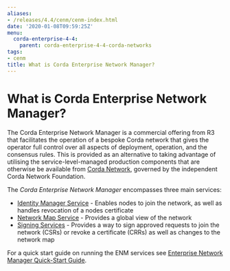 ```yaml
---
aliases:
- /releases/4.4/cenm/cenm-index.html
date: '2020-01-08T09:59:25Z'
menu:
  corda-enterprise-4-4:
    parent: corda-enterprise-4-4-corda-networks
tags:
- cenm
title: What is Corda Enterprise Network Manager?
---
```



# What is Corda Enterprise Network Manager?

The Corda Enterprise Network Manager is a commercial offering from R3 that facilitates the operation of a bespoke
Corda network that gives the operator full control over all aspects of deployment, operation, and the consensus rules.
This is provided as an alternative to taking advantage of utilising the service-level-managed production components
that are otherwise be available from [Corda Network](https://corda.network), governed by the independent
Corda Network Foundation.

The *Corda Enterprise Network Manager* encompasses three main services:


* [Identity Manager Service](identity-manager.md) - Enables nodes to join the network, as well as handles revocation of a nodes certificate
* [Network Map Service](network-map.md) - Provides a global view of the network
* [Signing Services](signing-service.md) - Provides a way to sign approved requests to join the network (CSRs) or revoke a certificate
(CRRs) as well as changes to the network map

For a quick start guide on running the ENM services see [Enterprise Network Manager Quick-Start Guide](quick-start.md).



